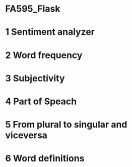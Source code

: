 # FA595_Flask

# 1 Sentiment analyzer

# 2 Word frequency

# 3 Subjectivity

# 4 Part of Speach

# 5 From plural to singular and viceversa

# 6 Word definitions 
